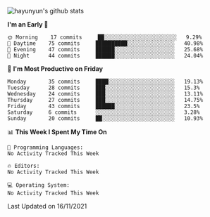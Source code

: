 
![hayunyun's github stats](https://github-readme-stats.vercel.app/api?username=hayunyun&show_icons=true)


<!--START_SECTION:waka-->
**I'm an Early 🐤** 

```text
🌞 Morning    17 commits     ██░░░░░░░░░░░░░░░░░░░░░░░   9.29% 
🌆 Daytime    75 commits     ██████████░░░░░░░░░░░░░░░   40.98% 
🌃 Evening    47 commits     ██████░░░░░░░░░░░░░░░░░░░   25.68% 
🌙 Night      44 commits     ██████░░░░░░░░░░░░░░░░░░░   24.04%

```
📅 **I'm Most Productive on Friday** 

```text
Monday       35 commits     ████░░░░░░░░░░░░░░░░░░░░░   19.13% 
Tuesday      28 commits     ███░░░░░░░░░░░░░░░░░░░░░░   15.3% 
Wednesday    24 commits     ███░░░░░░░░░░░░░░░░░░░░░░   13.11% 
Thursday     27 commits     ███░░░░░░░░░░░░░░░░░░░░░░   14.75% 
Friday       43 commits     ██████░░░░░░░░░░░░░░░░░░░   23.5% 
Saturday     6 commits      ░░░░░░░░░░░░░░░░░░░░░░░░░   3.28% 
Sunday       20 commits     ██░░░░░░░░░░░░░░░░░░░░░░░   10.93%

```


📊 **This Week I Spent My Time On** 

```text
💬 Programming Languages: 
No Activity Tracked This Week

🔥 Editors: 
No Activity Tracked This Week

💻 Operating System: 
No Activity Tracked This Week

```


 Last Updated on 16/11/2021
<!--END_SECTION:waka-->

<!--
**hayunyun/hayunyun** is a ✨ _special_ ✨ repository because its `README.md` (this file) appears on your GitHub profile.

Here are some ideas to get you started:

- 🔭 I’m currently working on ...
- 🌱 I’m currently learning ...
- 👯 I’m looking to collaborate on ...
- 🤔 I’m looking for help with ...
- 💬 Ask me about ...
- 📫 How to reach me: ...
- 😄 Pronouns: ...
- ⚡ Fun fact: ...
-->
